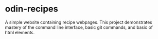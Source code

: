 # odin-recipes

A simple website containing recipe webpages. This project demonstrates mastery of the command line interface, basic git commands, and basic of html elements. 